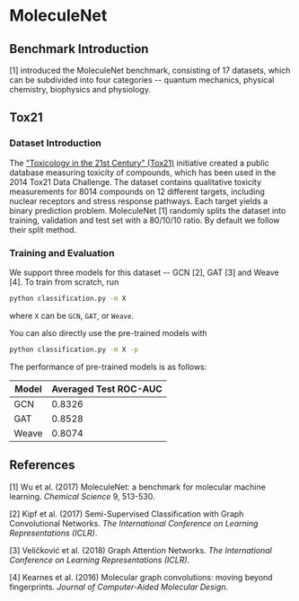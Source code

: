# MoleculeNet

## Benchmark Introduction

[1] introduced the MoleculeNet benchmark, consisting of 17 datasets, which can be subdivided into four 
categories -- quantum mechanics, physical chemistry, biophysics and physiology.

## Tox21

### Dataset Introduction

The ["Toxicology in the 21st Century" (Tox21)](https://tripod.nih.gov/tox21/challenge/) initiative created
a public database measuring toxicity of compounds, which has been used in the 2014 Tox21 Data Challenge. The dataset
contains qualitative toxicity measurements for 8014 compounds on 12 different targets, including nuclear receptors and
stress response pathways. Each target yields a binary prediction problem. MoleculeNet [1] randomly splits the dataset
into training, validation and test set with a 80/10/10 ratio. By default we follow their split method.

### Training and Evaluation

We support three models for this dataset -- GCN [2], GAT [3] and Weave [4]. To train from scratch, run 

```bash
python classification.py -m X
```

where `X` can be `GCN`, `GAT`, or `Weave`.

You can also directly use the pre-trained models with

```bash
python classification.py -m X -p
```

The performance of pre-trained models is as follows:

| Model | Averaged Test ROC-AUC | 
| ----- | --------------------- |
| GCN   | 0.8326                |
| GAT   | 0.8528                |
| Weave | 0.8074                |

## References

[1] Wu et al. (2017) MoleculeNet: a benchmark for molecular machine learning. *Chemical Science* 9, 513-530.

[2] Kipf et al. (2017) Semi-Supervised Classification with Graph Convolutional Networks.
*The International Conference on Learning Representations (ICLR)*.

[3] Veličković et al. (2018) Graph Attention Networks. 
*The International Conference on Learning Representations (ICLR)*. 

[4] Kearnes et al. (2016) Molecular graph convolutions: moving beyond fingerprints. 
*Journal of Computer-Aided Molecular Design*.
